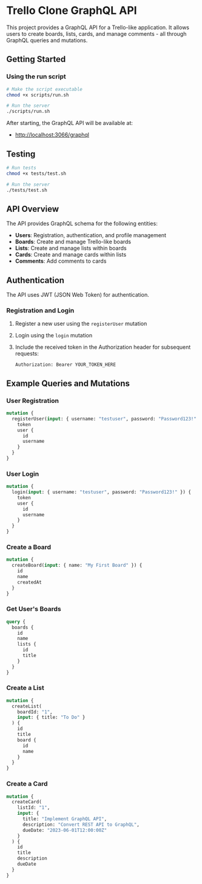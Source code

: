 # Trello Clone GraphQL API

This project provides a GraphQL API for a Trello-like application. It allows users to create boards, lists, cards, and manage comments - all through GraphQL queries and mutations.

## Getting Started

### Using the run script

```bash
# Make the script executable
chmod +x scripts/run.sh

# Run the server
./scripts/run.sh
```

After starting, the GraphQL API will be available at:

- [http://localhost:3066/graphql](http://localhost:3066/graphql)

## Testing

```bash
# Run tests
chmod +x tests/test.sh

# Run the server
./tests/test.sh
```


## API Overview

The API provides GraphQL schema for the following entities:

- **Users**: Registration, authentication, and profile management
- **Boards**: Create and manage Trello-like boards
- **Lists**: Create and manage lists within boards
- **Cards**: Create and manage cards within lists
- **Comments**: Add comments to cards

## Authentication

The API uses JWT (JSON Web Token) for authentication.

### Registration and Login

1. Register a new user using the `registerUser` mutation
2. Login using the `login` mutation
3. Include the received token in the Authorization header for subsequent requests:

   ```http
   Authorization: Bearer YOUR_TOKEN_HERE
   ```

## Example Queries and Mutations

### User Registration

```graphql
mutation {
  registerUser(input: { username: "testuser", password: "Password123!" }) {
    token
    user {
      id
      username
    }
  }
}
```

### User Login

```graphql
mutation {
  login(input: { username: "testuser", password: "Password123!" }) {
    token
    user {
      id
      username
    }
  }
}
```

### Create a Board

```graphql
mutation {
  createBoard(input: { name: "My First Board" }) {
    id
    name
    createdAt
  }
}
```

### Get User's Boards

```graphql
query {
  boards {
    id
    name
    lists {
      id
      title
    }
  }
}
```

### Create a List

```graphql
mutation {
  createList(
    boardId: "1", 
    input: { title: "To Do" }
  ) {
    id
    title
    board {
      id
      name
    }
  }
}
```

### Create a Card

```graphql
mutation {
  createCard(
    listId: "1", 
    input: {
      title: "Implement GraphQL API",
      description: "Convert REST API to GraphQL",
      dueDate: "2023-06-01T12:00:00Z"
    }
  ) {
    id
    title
    description
    dueDate
  }
}
```

